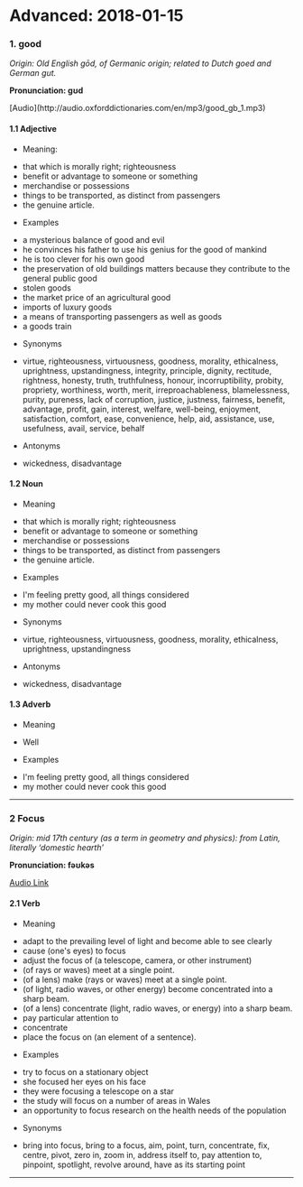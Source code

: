 # **Advanced: 2018-01-15**
### 1. good 
_Origin: Old English gōd,  of Germanic origin; related to Dutch goed and German gut._  
 
**Pronunciation: ɡʊd**

<audio text='Click here'>
<source>http://audio.oxforddictionaries.com/en/mp3/good_gb_1.mp3</source>
</audio>
[Audio](http://audio.oxforddictionaries.com/en/mp3/good_gb_1.mp3)

#### 1.1 Adjective
  * Meaning:
   - that which is morally right; righteousness
   - benefit or advantage to someone or something
   - merchandise or possessions
   - things to be transported,  as distinct from passengers
   - the genuine article.
  * Examples
   - a mysterious balance of good and evil
   - he convinces his father to use his genius for the good of mankind
   - he is too clever for his own good
   - the preservation of old buildings matters because they contribute to the general public good
   - stolen goods
   - the market price of an agricultural good
   - imports of luxury goods
   - a means of transporting passengers as well as goods
   - a goods train
  * Synonyms
   - virtue, righteousness, virtuousness, goodness, morality, ethicalness, uprightness, upstandingness, integrity, principle, dignity, rectitude, rightness, honesty, truth, truthfulness, honour, incorruptibility, probity, propriety, worthiness, worth, merit, irreproachableness, blamelessness, purity, pureness, lack of corruption, justice, justness, fairness, benefit, advantage, profit, gain, interest, welfare, well-being, enjoyment, satisfaction, comfort, ease, convenience, help, aid, assistance, use, usefulness, avail, service, behalf
  * Antonyms
   - wickedness, disadvantage

#### 1.2 Noun
  * Meaning
   - that which is morally right; righteousness
   - benefit or advantage to someone or something
   - merchandise or possessions
   - things to be transported,  as distinct from passengers
   - the genuine article.
  * Examples
   - I'm feeling pretty good, all things considered
   - my mother could never cook this good
  * Synonyms
   - virtue, righteousness, virtuousness, goodness, morality, ethicalness, uprightness, upstandingness
  * Antonyms
   - wickedness, disadvantage

#### 1.3 Adverb
  * Meaning
   - Well
  * Examples
   - I'm feeling pretty good, all things considered
   - my mother could never cook this good
---

### 2 Focus

_Origin: mid 17th century (as a term in geometry and physics): from Latin, literally ‘domestic hearth’_

**Pronunciation: fəʊkəs**

[Audio Link](http://audio.oxforddictionaries.com/en/mp3/focus_gb_1.mp3)

#### 2.1 Verb
  * Meaning
   - adapt to the prevailing level of light and become able to see clearly
   - cause (one's eyes) to focus
   - adjust the focus of (a telescope, camera, or other instrument)
   - (of rays or waves) meet at a single point.
   - (of a lens) make (rays or waves) meet at a single point.
   - (of light, radio waves, or other energy) become concentrated into a sharp beam.
   - (of a lens) concentrate (light, radio waves, or energy) into a sharp beam.
   - pay particular attention to
   - concentrate
   - place the focus on (an element of a sentence).
  * Examples
   - try to focus on a stationary object
   - she focused her eyes on his face
   - they were focusing a telescope on a star
   - the study will focus on a number of areas in Wales
   - an opportunity to focus research on the health needs of the population
  * Synonyms
   - bring into focus, bring to a focus, aim, point, turn, concentrate, fix, centre, pivot, zero in, zoom in, address itself to, pay attention to, pinpoint, spotlight, revolve around, have as its starting point
---
